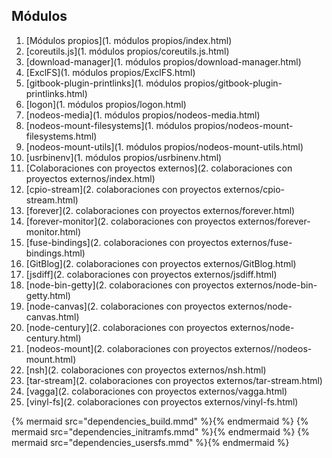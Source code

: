 ## Módulos

1. [Módulos propios](1. módulos propios/index.html)
  1. [coreutils.js](1. módulos propios/coreutils.js.html)
  2. [download-manager](1. módulos propios/download-manager.html)
  3. [ExclFS](1. módulos propios/ExclFS.html)
  4. [gitbook-plugin-printlinks](1. módulos propios/gitbook-plugin-printlinks.html)
  5. [logon](1. módulos propios/logon.html)
  6. [nodeos-media](1. módulos propios/nodeos-media.html)
  7. [nodeos-mount-filesystems](1. módulos propios/nodeos-mount-filesystems.html)
  8. [nodeos-mount-utils](1. módulos propios/nodeos-mount-utils.html)
  9. [usrbinenv](1. módulos propios/usrbinenv.html)
2. [Colaboraciones con proyectos externos](2. colaboraciones con proyectos externos/index.html)
  1. [cpio-stream](2. colaboraciones con proyectos externos/cpio-stream.html)
  2. [forever](2. colaboraciones con proyectos externos/forever.html)
  3. [forever-monitor](2. colaboraciones con proyectos externos/forever-monitor.html)
  4. [fuse-bindings](2. colaboraciones con proyectos externos/fuse-bindings.html)
  5. [GitBlog](2. colaboraciones con proyectos externos/GitBlog.html)
  6. [jsdiff](2. colaboraciones con proyectos externos/jsdiff.html)
  7. [node-bin-getty](2. colaboraciones con proyectos externos/node-bin-getty.html)
  8. [node-canvas](2. colaboraciones con proyectos externos/node-canvas.html)
  9. [node-century](2. colaboraciones con proyectos externos/node-century.html)
  10. [nodeos-mount](2. colaboraciones con proyectos externos//nodeos-mount.html)
  11. [nsh](2. colaboraciones con proyectos externos/nsh.html)
  12. [tar-stream](2. colaboraciones con proyectos externos/tar-stream.html)
  13. [vagga](2. colaboraciones con proyectos externos/vagga.html)
  14. [vinyl-fs](2. colaboraciones con proyectos externos/vinyl-fs.html)

{% mermaid src="dependencies_build.mmd" %}{% endmermaid %}
{% mermaid src="dependencies_initramfs.mmd" %}{% endmermaid %}
{% mermaid src="dependencies_usersfs.mmd" %}{% endmermaid %}
